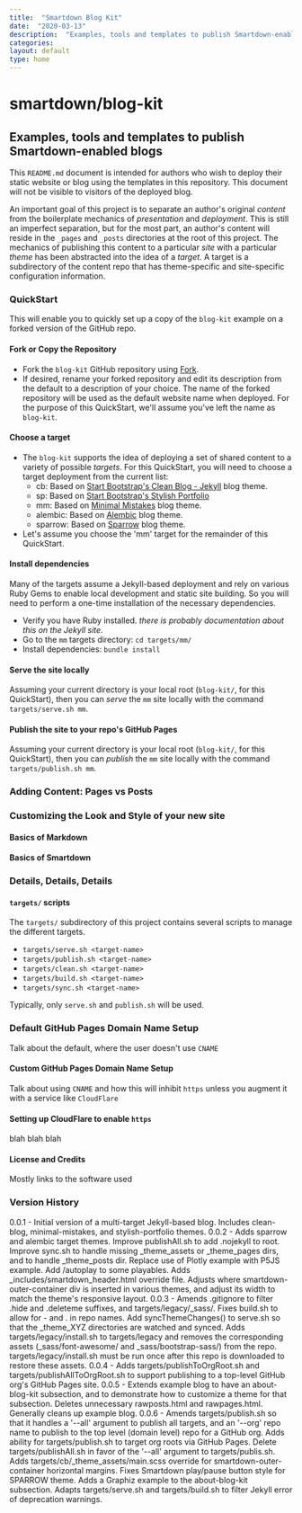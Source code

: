 ```yaml
---
title:  "Smartdown Blog Kit"
date:  "2020-03-13"
description:  "Examples, tools and templates to publish Smartdown-enabled blogs"
categories:
layout: default
type: home
---
```


# smartdown/blog-kit

## Examples, tools and templates to publish Smartdown-enabled blogs

This `README.md` document is intended for authors who wish to deploy their static website or blog using the templates in this repository. This document will not be visible to visitors of the deployed blog.

An important goal of this project is to separate an author's original *content* from the boilerplate mechanics of *presentation* and *deployment*. This is still an imperfect separation, but for the most part, an author's content will reside in the `_pages` and `_posts` directories at the root of this project. The mechanics of publishing this content to a particular *site* with a particular *theme* has been abstracted into the idea of a *target*. A target is a subdirectory of the content repo that has theme-specific and site-specific configuration information.

### QuickStart

This will enable you to quickly set up a copy of the `blog-kit` example on a forked version of the GitHub repo.

#### Fork or Copy the Repository

- Fork the `blog-kit` GitHub repository using [Fork](https://github.com/smartdown/blog-kit#fork-destination-box).
- If desired, rename your forked repository and edit its description from the default to a description of your choice. The name of the forked repository will be used as the default website name when deployed. For the purpose of this QuickStart, we'll assume you've left the name as `blog-kit`.

#### Choose a target

- The `blog-kit` supports the idea of deploying a set of shared content to a variety of possible *targets*. For this QuickStart, you will need to choose a target deployment from the current list:
	- cb: Based on [Start Bootstrap's Clean Blog - Jekyll](https://startbootstrap.com/themes/clean-blog-jekyll/) blog theme.
	- sp: Based on [Start Bootstrap's Stylish Portfolio](https://startbootstrap.com/previews/stylish-portfolio/)
	- mm: Based on [Minimal Mistakes](https://mmistakes.github.io/minimal-mistakes/) blog theme.
	- alembic: Based on [Alembic](https://github.com/daviddarnes/alembic) blog theme.
	- sparrow: Based on [Sparrow](https://github.com/lingxz/sparrow) blog theme.
- Let's assume you choose the 'mm' target for the remainder of this QuickStart.

#### Install dependencies

Many of the targets assume a Jekyll-based deployment and rely on various Ruby Gems to enable local development and static site building. So you will need to perform a one-time installation of the necessary dependencies.

- Verify you have Ruby installed. *there is probably documentation about this on the Jekyll site*.
- Go to the `mm` targets directory: `cd targets/mm/`
- Install dependencies: `bundle install`

#### Serve the site locally

Assuming your current directory is your local root (`blog-kit/`, for this QuickStart), then you can *serve* the `mm` site locally with the command `targets/serve.sh mm`.

#### Publish the site to your repo's GitHub Pages

Assuming your current directory is your local root (`blog-kit/`, for this QuickStart), then you can *publish* the `mm` site locally with the command `targets/publish.sh mm`.


### Adding Content: Pages vs Posts




### Customizing the Look and Style of your new site



#### Basics of Markdown




#### Basics of Smartdown



### Details, Details, Details

#### `targets/` scripts

The `targets/` subdirectory of this project contains several scripts to manage the different targets.

- `targets/serve.sh <target-name>`
- `targets/publish.sh <target-name>`
- `targets/clean.sh <target-name>`
- `targets/build.sh <target-name>`
- `targets/sync.sh <target-name>`

Typically, only `serve.sh` and `publish.sh` will be used.


### Default GitHub Pages Domain Name Setup

Talk about the default, where the user doesn't use `CNAME`


#### Custom GitHub Pages Domain Name Setup

Talk about using `CNAME` and how this will inhibit `https` unless you augment it with a service like `CloudFlare`

#### Setting up CloudFlare to enable `https`

blah blah blah


#### License and Credits

Mostly links to the software used


### Version History

0.0.1 - Initial version of a multi-target Jekyll-based blog. Includes clean-blog, minimal-mistakes, and stylish-portfolio themes.
0.0.2 - Adds sparrow and alembic target themes. Improve publishAll.sh to add .nojekyll to root. Improve sync.sh to handle missing _theme_assets or _theme_pages dirs, and to handle _theme_posts dir. Replace use of Plotly example with P5JS example. Add /autoplay to some playables. Adds _includes/smartdown_header.html override file. Adjusts where smartdown-outer-container div is inserted in various themes, and adjust its width to match the theme's responsive layout.
0.0.3 - Amends .gitignore to filter .hide and .deleteme suffixes, and targets/legacy/_sass/. Fixes build.sh to allow for - and . in repo names. Add syncThemeChanges() to serve.sh so that the _theme_XYZ directories are watched and synced. Adds targets/legacy/install.sh to targets/legacy and removes the corresponding assets (_sass/font-awesome/ and _sass/bootstrap-sass/) from the repo. targets/legacy/install.sh must be run once after this repo is downloaded to restore these assets.
0.0.4 - Adds targets/publishToOrgRoot.sh and targets/publishAllToOrgRoot.sh to support publishing to a top-level GitHub org's GitHub Pages site.
0.0.5 - Extends example blog to have an about-blog-kit subsection, and to demonstrate how to customize a theme for that subsection. Deletes unnecessary rawposts.html and rawpages.html. Generally cleans up example blog.
0.0.6 - Amends targets/publish.sh so that it handles a '--all' argument to publish all targets, and an '--org' repo name to publish to the top level (domain level) repo for a GitHub org. Adds ability for targets/publish.sh to target org roots via GitHub Pages. Delete targets/publishAll.sh in favor of the '--all' argument to targets/publis.sh. Adds targets/cb/_theme_assets/main.scss override for smartdown-outer-container horizontal margins. Fixes Smartdown play/pause button style for SPARROW theme. Adds a Graphiz example to the about-blog-kit subsection. Adapts targets/serve.sh and targets/build.sh to filter Jekyll error of deprecation warnings.




